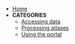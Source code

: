 - [Home](/ "Atlascope documentation") 
- **CATEGORIES**
  - [Accessing data](/documentation/lmec-tools/atlascope/accessing-data.md "Accessing data")
  - [Processing atlases](/documentation/lmec-tools/atlascope/processing-atlases.md "Processing atlases")
  - [Using the portal](/documentation/lmec-tools/atlascope/using-the-portal.md "Using the portal")


